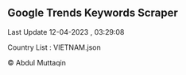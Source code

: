 

## Google Trends Keywords Scraper 
 
Last Update 12-04-2023 , 03:29:08

Country List :
VIETNAM.json



© Abdul Muttaqin 
